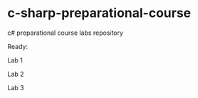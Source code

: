 # c-sharp-preparational-course
c# preparational course labs repository

Ready:

Lab 1

Lab 2

Lab 3

